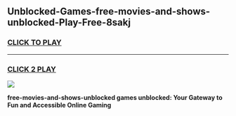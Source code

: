
## Unblocked-Games-free-movies-and-shows-unblocked-Play-Free-8sakj
<h3>
<a href="https://premium76.site?title=free-movies-and-shows-unblocked&ref=23A">CLICK TO PLAY</a></h3>
<hr>

<h3>
<a href="https://premium76.site?title=free-movies-and-shows-unblocked&ref=23A">CLICK 2 PLAY</a>
  
</h3>

<a href="https://premium76.site?title=free-movies-and-shows-unblocked&ref=23A"><img src="https://clearcache.store/games.png"></a>


**free-movies-and-shows-unblocked games unblocked: Your Gateway to Fun and Accessible Online Gaming**
